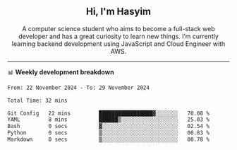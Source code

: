 <h2 align="center">Hi, I'm Hasyim</h2>

<p align="center">A computer science student who aims to become a full-stack web developer and has a great curiosity to learn new things. I’m currently learning backend development using JavaScript and Cloud Engineer with AWS.</p>

---

📊 **Weekly development breakdown**

<!--START_SECTION:waka-->

```txt
From: 22 November 2024 - To: 29 November 2024

Total Time: 32 mins

Git Config   22 mins         █████████████████▓░░░░░░░   70.08 %
YAML         8 mins          ██████▒░░░░░░░░░░░░░░░░░░   25.03 %
Bash         0 secs          ▓░░░░░░░░░░░░░░░░░░░░░░░░   02.54 %
Python       0 secs          ▒░░░░░░░░░░░░░░░░░░░░░░░░   00.83 %
Markdown     0 secs          ▒░░░░░░░░░░░░░░░░░░░░░░░░   00.78 %
```

<!--END_SECTION:waka-->

<!-- - You can reach me on **hasyim11c@gmail.com** -->
